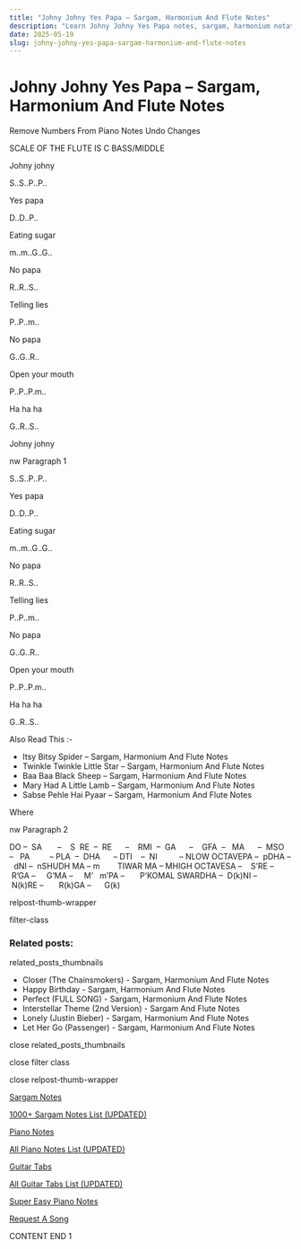 ```yaml
---
title: "Johny Johny Yes Papa – Sargam, Harmonium And Flute Notes"
description: "Learn Johny Johny Yes Papa notes, sargam, harmonium notations and flute notes. Easy step-by-step tutorial for beginners."
date: 2025-05-19
slug: johny-johny-yes-papa-sargam-harmonium-and-flute-notes
---
```


# Johny Johny Yes Papa – Sargam, Harmonium And Flute Notes

Remove Numbers From Piano Notes
Undo Changes

SCALE OF THE FLUTE IS C BASS/MIDDLE

Johny johny

S..S..P..P..

Yes papa

D..D..P..

Eating sugar

m..m..G..G..

No papa

R..R..S..

Telling lies

P..P..m..

No papa

G..G..R..

Open your mouth

P..P..P.m..

Ha ha ha

G..R..S..

Johny johny

nw Paragraph 1

S..S..P..P..

Yes papa

D..D..P..

Eating sugar

m..m..G..G..

No papa

R..R..S..

Telling lies

P..P..m..

No papa

G..G..R..

Open your mouth

P..P..P.m..

Ha ha ha

G..R..S..

Also Read This :-

* Itsy Bitsy Spider – Sargam, Harmonium And Flute Notes
* Twinkle Twinkle Little Star – Sargam, Harmonium And Flute Notes
* Baa Baa Black Sheep – Sargam, Harmonium And Flute Notes
* Mary Had A Little Lamb – Sargam, Harmonium And Flute Notes
* Sabse Pehle Hai Pyaar – Sargam, Harmonium And Flute Notes

Where

nw Paragraph 2

DO –  SA       –    S  RE  –  RE      –    RMI  –  GA      –    GFA  –   MA      –  MSO  –   PA         – PLA  –  DHA      – DTI    –  NI          – NLOW OCTAVEPA –  pDHA –  dNI –  nSHUDH MA – m        TIWAR MA – MHIGH OCTAVESA –    S’RE –     R’GA –     G’MA –     M’   m’PA –       P’KOMAL SWARDHA –  D(k)NI –       N(k)RE –       R(k)GA –      G(k)

relpost-thumb-wrapper

filter-class

### Related posts:

related_posts_thumbnails

* Closer (The Chainsmokers) - Sargam, Harmonium And Flute Notes
* Happy Birthday - Sargam, Harmonium And Flute Notes
* Perfect (FULL SONG) - Sargam, Harmonium And Flute Notes
* Interstellar Theme (2nd Version) - Sargam And Flute Notes
* Lonely (Justin Bieber) - Sargam, Harmonium And Flute Notes
* Let Her Go (Passenger) - Sargam, Harmonium And Flute Notes

close related_posts_thumbnails

close filter class

close relpost-thumb-wrapper

[Sargam Notes](https://www.notationsworld.com/sargam-notes.html)

[1000+ Sargam Notes List (UPDATED)](https://www.notationsworld.com/all-songs-list-sargam-notes.html)

[Piano Notes](https://www.notationsworld.com/piano-notes.html)

[All Piano Notes List (UPDATED)](https://www.notationsworld.com/all-songs-list-piano-notes.html)

[Guitar Tabs](https://www.notationsworld.com/guitar-tabs.html)

[All Guitar Tabs List (UPDATED)](https://www.notationsworld.com/all-songs-list-guitar-tabs.html)

[Super Easy Piano Notes](https://studywall.in/)

[Request A Song](https://www.notationsworld.com/request-a-song.html)

CONTENT END 1

